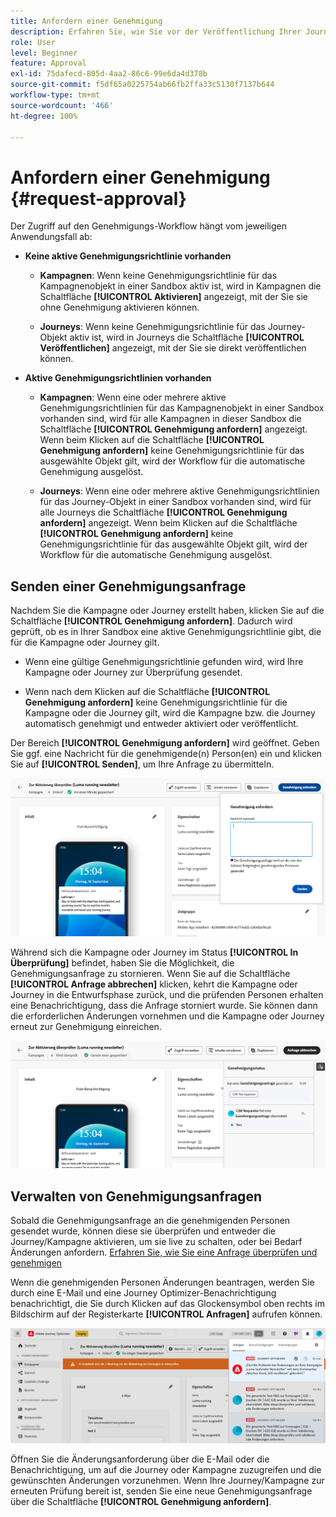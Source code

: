 ```yaml
---
title: Anfordern einer Genehmigung
description: Erfahren Sie, wie Sie vor der Veröffentlichung Ihrer Journeys und Kampagnen eine Genehmigung anfordern können.
role: User
level: Beginner
feature: Approval
exl-id: 75dafecd-805d-4aa2-86c6-99e6da4d378b
source-git-commit: f5df65a0225754ab66fb2ffa33c5130f7137b644
workflow-type: tm+mt
source-wordcount: '466'
ht-degree: 100%

---
```


# Anfordern einer Genehmigung {#request-approval}

Der Zugriff auf den Genehmigungs-Workflow hängt vom jeweiligen Anwendungsfall ab:

* **Keine aktive Genehmigungsrichtlinie vorhanden**

   * **Kampagnen**: Wenn keine Genehmigungsrichtlinie für das Kampagnenobjekt in einer Sandbox aktiv ist, wird in Kampagnen die Schaltfläche **[!UICONTROL Aktivieren]** angezeigt, mit der Sie sie ohne Genehmigung aktivieren können.

   * **Journeys**: Wenn keine Genehmigungsrichtlinie für das Journey-Objekt aktiv ist, wird in Journeys die Schaltfläche **[!UICONTROL Veröffentlichen]** angezeigt, mit der Sie sie direkt veröffentlichen können.

* **Aktive Genehmigungsrichtlinien vorhanden**

   * **Kampagnen**: Wenn eine oder mehrere aktive Genehmigungsrichtlinien für das Kampagnenobjekt in einer Sandbox vorhanden sind, wird für alle Kampagnen in dieser Sandbox die Schaltfläche **[!UICONTROL Genehmigung anfordern]** angezeigt.
Wenn beim Klicken auf die Schaltfläche **[!UICONTROL Genehmigung anfordern]** keine Genehmigungsrichtlinie für das ausgewählte Objekt gilt, wird der Workflow für die automatische Genehmigung ausgelöst.

   * **Journeys**: Wenn eine oder mehrere aktive Genehmigungsrichtlinien für das Journey-Objekt in einer Sandbox vorhanden sind, wird für alle Journeys die Schaltfläche **[!UICONTROL Genehmigung anfordern]** angezeigt.
Wenn beim Klicken auf die Schaltfläche **[!UICONTROL Genehmigung anfordern]** keine Genehmigungsrichtlinie für das ausgewählte Objekt gilt, wird der Workflow für die automatische Genehmigung ausgelöst.

## Senden einer Genehmigungsanfrage

Nachdem Sie die Kampagne oder Journey erstellt haben, klicken Sie auf die Schaltfläche **[!UICONTROL Genehmigung anfordern]**. Dadurch wird geprüft, ob es in Ihrer Sandbox eine aktive Genehmigungsrichtlinie gibt, die für die Kampagne oder Journey gilt.

* Wenn eine gültige Genehmigungsrichtlinie gefunden wird, wird Ihre Kampagne oder Journey zur Überprüfung gesendet.

* Wenn nach dem Klicken auf die Schaltfläche **[!UICONTROL Genehmigung anfordern]** keine Genehmigungsrichtlinie für die Kampagne oder die Journey gilt, wird die Kampagne bzw. die Journey automatisch genehmigt und entweder aktiviert oder veröffentlicht.

Der Bereich **[!UICONTROL Genehmigung anfordern]** wird geöffnet. Geben Sie ggf. eine Nachricht für die genehmigende(n) Person(en) ein und klicken Sie auf **[!UICONTROL Senden]**, um Ihre Anfrage zu übermitteln.

![](assets/approval-request.png)

Während sich die Kampagne oder Journey im Status **[!UICONTROL In Überprüfung]** befindet, haben Sie die Möglichkeit, die Genehmigungsanfrage zu stornieren. Wenn Sie auf die Schaltfläche **[!UICONTROL Anfrage abbrechen]** klicken, kehrt die Kampagne oder Journey in die Entwurfsphase zurück, und die prüfenden Personen erhalten eine Benachrichtigung, dass die Anfrage storniert wurde. Sie können dann die erforderlichen Änderungen vornehmen und die Kampagne oder Journey erneut zur Genehmigung einreichen.

![](assets/approval-cancel.png)

## Verwalten von Genehmigungsanfragen

Sobald die Genehmigungsanfrage an die genehmigenden Personen gesendet wurde, können diese sie überprüfen und entweder die Journey/Kampagne aktivieren, um sie live zu schalten, oder bei Bedarf Änderungen anfordern. [Erfahren Sie, wie Sie eine Anfrage überprüfen und genehmigen](review-approve-request.md)

Wenn die genehmigenden Personen Änderungen beantragen, werden Sie durch eine E-Mail und eine Journey Optimizer-Benachrichtigung benachrichtigt, die Sie durch Klicken auf das Glockensymbol oben rechts im Bildschirm auf der Registerkarte **[!UICONTROL Anfragen]** aufrufen können.

![](assets/changes-requested.png)

Öffnen Sie die Änderungsanforderung über die E-Mail oder die Benachrichtigung, um auf die Journey oder Kampagne zuzugreifen und die gewünschten Änderungen vorzunehmen. Wenn Ihre Journey/Kampagne zur erneuten Prüfung bereit ist, senden Sie eine neue Genehmigungsanfrage über die Schaltfläche **[!UICONTROL Genehmigung anfordern]**.
